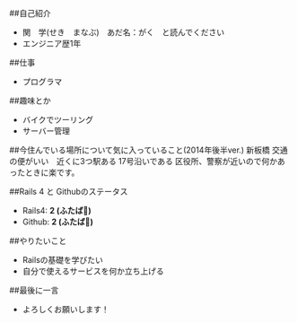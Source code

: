 ##自己紹介

- 関　学(せき　まなぶ)　あだ名：がく　と読んでください
- エンジニア歴1年

##仕事

- プログラマ


##趣味とか
- バイクでツーリング
- サーバー管理


##今住んでいる場所について気に入っていること(2014年後半ver.)
新板橋
交通の便がいい　近くに3つ駅ある
17号沿いである
区役所、警察が近いので何かあったときに楽です。


##Rails 4 と Githubのステータス

- Rails4: **2 (ふたば:leaves:)**
- Github: **2 (ふたば:leaves:)**

##やりたいこと

- Railsの基礎を学びたい
- 自分で使えるサービスを何か立ち上げる


##最後に一言

- よろしくお願いします！